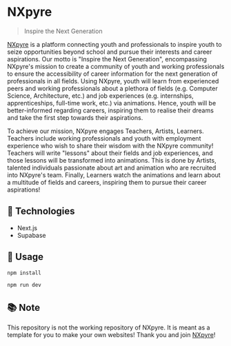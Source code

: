 # NXpyre
> Inspire the Next Generation

[NXpyre](https://nxpyre.com/) is a platform connecting youth and professionals to inspire youth to seize opportunities beyond school and pursue their interests and career aspirations. Our motto is "Inspire the Next Generation", encompassing NXpyre's mission to create a community of youth and working professionals to ensure the accessibility of career information for the next generation of professionals in all fields. Using NXpyre, youth will learn from experienced peers and working professionals about a plethora of fields (e.g. Computer Science, Architecture, etc.) and job experiences (e.g. internships, apprenticeships, full-time work, etc.) via animations. Hence, youth will be better-informed regarding careers, inspiring them to realise their dreams and take the first step towards their aspirations.

To achieve our mission, NXpyre engages Teachers, Artists, Learners. Teachers include working professionals and youth with employment experience who wish to share their wisdom with the NXpyre community! Teachers will write "lessons" about their fields and job experiences, and those lessons will be transformed into animations. This is done by Artists, talented individuals passionate about art and animation who are recruited into NXpyre's team. Finally, Learners watch the animations and learn about a multitude of fields and careers, inspiring them to pursue their career aspirations!

## 🤖 Technologies
- Next.js
- Supabase

## 🔨 Usage
```bash
npm install
```

```bash
npm run dev
```

## 📚 Note
This repository is not the working repository of NXpyre. It is meant as a template for you to make your own websites! Thank you and join [NXpyre](https://nxpyre.com/)!
